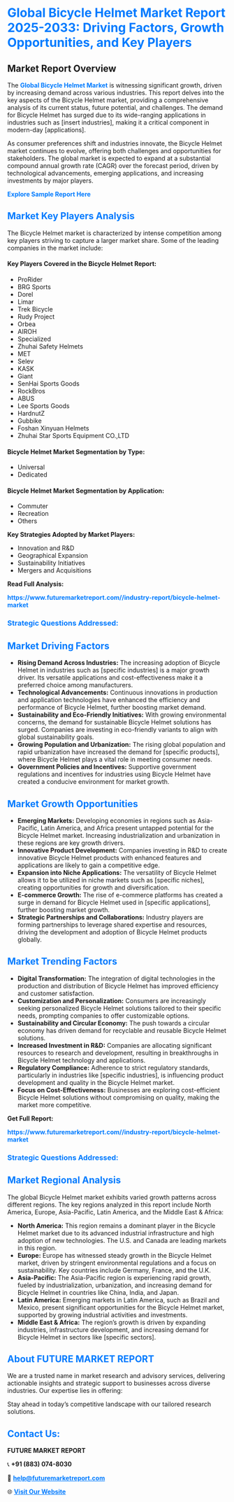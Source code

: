 <h1 style="color: #007BFF;">Global Bicycle Helmet Market Report 2025-2033: Driving Factors, Growth Opportunities, and Key Players</h1>

<section id="overview">
<h2>Market Report Overview</h2>
<p>The <a href="https://www.futuremarketreport.com//industry-report/bicycle-helmet-market" style="color: #007BFF; text-decoration: none;"><strong>Global Bicycle Helmet Market</strong></a> is witnessing significant growth, driven by increasing demand across various industries. This report delves into the key aspects of the Bicycle Helmet market, providing a comprehensive analysis of its current status, future potential, and challenges. The demand for Bicycle Helmet has surged due to its wide-ranging applications in industries such as [insert industries], making it a critical component in modern-day [applications].</p>
<p>As consumer preferences shift and industries innovate, the Bicycle Helmet market continues to evolve, offering both challenges and opportunities for stakeholders. The global market is expected to expand at a substantial compound annual growth rate (CAGR) over the forecast period, driven by technological advancements, emerging applications, and increasing investments by major players.</p>
</section>

<section id="overview">
<p><a href="https://www.futuremarketreport.com//request-sample/reportId=86956" style="color: #007BFF; text-decoration: none;"><strong>Explore Sample Report Here</strong></a></p>
</section>

<section id="key-players">
<h2 style="color: #007BFF;">Market Key Players Analysis</h2>
<p>The Bicycle Helmet market is characterized by intense competition among key players striving to capture a larger market share. Some of the leading companies in the market include:</p>
<h4>Key Players Covered in the Bicycle Helmet Report:</h4>
<ul><li>ProRider</li><li>BRG Sports</li><li>Dorel</li><li>Limar</li><li>Trek Bicycle</li><li>Rudy Project</li><li>Orbea</li><li>AIROH</li><li>Specialized</li><li>Zhuhai Safety Helmets</li><li>MET</li><li>Selev</li><li>KASK</li><li>Giant</li><li>SenHai Sports Goods</li><li>RockBros</li><li>ABUS</li><li>Lee Sports Goods</li><li>HardnutZ</li><li>Gubbike</li><li>Foshan Xinyuan Helmets</li><li>Zhuhai Star Sports Equipment CO.,LTD</li></ul>
<h4>Bicycle Helmet Market Segmentation by Type:</h4>
<ul><li>Universal</li><li>Dedicated</li></ul>

<h4>Bicycle Helmet Market Segmentation by Application:</h4>
<ul><li>Commuter</li><li>Recreation</li><li>Others</li></ul>
<p><strong>Key Strategies Adopted by Market Players:</strong></p>
<ul>
<li>Innovation and R&D</li>
<li>Geographical Expansion</li>
<li>Sustainability Initiatives</li>
<li>Mergers and Acquisitions</li>
</ul>
</section>

<section>
<p><strong>Read Full Analysis: </strong></p><a href="https://www.futuremarketreport.com//industry-report/bicycle-helmet-market" style="color: #007BFF; text-decoration: none;"><strong>https://www.futuremarketreport.com//industry-report/bicycle-helmet-market</strong></a>
<h3 style="color: #007BFF;">Strategic Questions Addressed:</h3>
</section>

<section id="driving-factors">
<h2 style="color: #007BFF;">Market Driving Factors</h2>
<ul>
<li><strong>Rising Demand Across Industries:</strong> The increasing adoption of Bicycle Helmet in industries such as [specific industries] is a major growth driver. Its versatile applications and cost-effectiveness make it a preferred choice among manufacturers.</li>
<li><strong>Technological Advancements:</strong> Continuous innovations in production and application technologies have enhanced the efficiency and performance of Bicycle Helmet, further boosting market demand.</li>
<li><strong>Sustainability and Eco-Friendly Initiatives:</strong> With growing environmental concerns, the demand for sustainable Bicycle Helmet solutions has surged. Companies are investing in eco-friendly variants to align with global sustainability goals.</li>
<li><strong>Growing Population and Urbanization:</strong> The rising global population and rapid urbanization have increased the demand for [specific products], where Bicycle Helmet plays a vital role in meeting consumer needs.</li>
<li><strong>Government Policies and Incentives:</strong> Supportive government regulations and incentives for industries using Bicycle Helmet have created a conducive environment for market growth.</li>
</ul>
</section>

<section id="growth-opportunities">
<h2 style="color: #007BFF;">Market Growth Opportunities</h2>
<ul>
<li><strong>Emerging Markets:</strong> Developing economies in regions such as Asia-Pacific, Latin America, and Africa present untapped potential for the Bicycle Helmet market. Increasing industrialization and urbanization in these regions are key growth drivers.</li>
<li><strong>Innovative Product Development:</strong> Companies investing in R&D to create innovative Bicycle Helmet products with enhanced features and applications are likely to gain a competitive edge.</li>
<li><strong>Expansion into Niche Applications:</strong> The versatility of Bicycle Helmet allows it to be utilized in niche markets such as [specific niches], creating opportunities for growth and diversification.</li>
<li><strong>E-commerce Growth:</strong> The rise of e-commerce platforms has created a surge in demand for Bicycle Helmet used in [specific applications], further boosting market growth.</li>
<li><strong>Strategic Partnerships and Collaborations:</strong> Industry players are forming partnerships to leverage shared expertise and resources, driving the development and adoption of Bicycle Helmet products globally.</li>
</ul>
</section>

<section id="trending-factors">
<h2 style="color: #007BFF;">Market Trending Factors</h2>
<ul>
<li><strong>Digital Transformation:</strong> The integration of digital technologies in the production and distribution of Bicycle Helmet has improved efficiency and customer satisfaction.</li>
<li><strong>Customization and Personalization:</strong> Consumers are increasingly seeking personalized Bicycle Helmet solutions tailored to their specific needs, prompting companies to offer customizable options.</li>
<li><strong>Sustainability and Circular Economy:</strong> The push towards a circular economy has driven demand for recyclable and reusable Bicycle Helmet solutions.</li>
<li><strong>Increased Investment in R&D:</strong> Companies are allocating significant resources to research and development, resulting in breakthroughs in Bicycle Helmet technology and applications.</li>
<li><strong>Regulatory Compliance:</strong> Adherence to strict regulatory standards, particularly in industries like [specific industries], is influencing product development and quality in the Bicycle Helmet market.</li>
<li><strong>Focus on Cost-Effectiveness:</strong> Businesses are exploring cost-efficient Bicycle Helmet solutions without compromising on quality, making the market more competitive.</li>
</ul>
</section>

<section>
<p><strong>Get Full Report: </strong></p><a href="https://www.futuremarketreport.com//industry-report/bicycle-helmet-market" style="color: #007BFF; text-decoration: none;"><strong>https://www.futuremarketreport.com//industry-report/bicycle-helmet-market</strong></a>
<h3 style="color: #007BFF;">Strategic Questions Addressed:</h3>
</section>


<section id="regional-analysis">
<h2 style="color: #007BFF;">Market Regional Analysis</h2>
<p>The global Bicycle Helmet market exhibits varied growth patterns across different regions. The key regions analyzed in this report include North America, Europe, Asia-Pacific, Latin America, and the Middle East & Africa:</p>
<ul>
<li><strong>North America:</strong> This region remains a dominant player in the Bicycle Helmet market due to its advanced industrial infrastructure and high adoption of new technologies. The U.S. and Canada are leading markets in this region.</li>
<li><strong>Europe:</strong> Europe has witnessed steady growth in the Bicycle Helmet market, driven by stringent environmental regulations and a focus on sustainability. Key countries include Germany, France, and the U.K.</li>
<li><strong>Asia-Pacific:</strong> The Asia-Pacific region is experiencing rapid growth, fueled by industrialization, urbanization, and increasing demand for Bicycle Helmet in countries like China, India, and Japan.</li>
<li><strong>Latin America:</strong> Emerging markets in Latin America, such as Brazil and Mexico, present significant opportunities for the Bicycle Helmet market, supported by growing industrial activities and investments.</li>
<li><strong>Middle East & Africa:</strong> The region’s growth is driven by expanding industries, infrastructure development, and increasing demand for Bicycle Helmet in sectors like [specific sectors].</li>
</ul>
</section>

<footer>
<h2 style="color: #007BFF;">About FUTURE MARKET REPORT</h2>
<p>We are a trusted name in market research and advisory services, delivering actionable insights and strategic support to businesses across diverse industries. Our expertise lies in offering:</p>

<p>Stay ahead in today’s competitive landscape with our tailored research solutions.</p>

<h2 style="color: #007BFF;">Contact Us:</h2>
<p><strong>FUTURE MARKET REPORT</strong></p>
<p>📞 <strong>+91 (883) 074-8030</strong></p>
<p>📧 <strong><a href="mailto:help@futuremarketreport.com" style="color: #007BFF;">help@futuremarketreport.com</a></strong></p>
<p>🌐 <strong><a href="https://www.futuremarketreport.com/" style="color: #007BFF;">Visit Our Website</a></strong></p>
</footer>